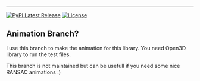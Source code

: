 <!-- <div align="center">
  <img src="https://raw.githubusercontent.com/leomariga/pyTruthTable/master/doc/logo.png"><br>
</div> -->

-----------------
[![PyPI Latest Release](https://img.shields.io/pypi/v/pyransac3d.svg?style=for-the-badge)](https://pypi.org/project/pyransac3d/)
[![License](https://img.shields.io/pypi/l/pyransac3d.svg?style=for-the-badge)](https://github.com/leomariga/pyransac3d/blob/master/LICENSE)

##  Animation Branch?
I use this branch to make the animation for this library. You need Open3D library to run the test files.

This branch is not maintained but can be usefull if you need some nice RANSAC animations :)
